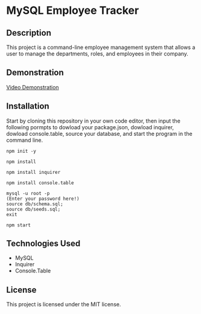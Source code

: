 # MySQL Employee Tracker

## Description
This project is a command-line employee management system that allows a user to manage the departments, roles, and employees in their company.

## Demonstration
[Video Demonstration](https://vimeo.com/660792071)

## Installation
Start by cloning this repository in your own code editor, then input the following pormpts to dowload your package.json, dowload inquirer, dowload console.table, source your database, and start the program in the command line.

```
npm init -y
```
```
npm install
```
```
npm install inquirer
```
```
npm install console.table
```
```
mysql -u root -p
(Enter your password here!)
source db/schema.sql;
source db/seeds.sql;
exit
```
```
npm start
```

## Technologies Used
- MySQL
- Inquirer
- Console.Table

## License
This project is licensed under the MIT license.